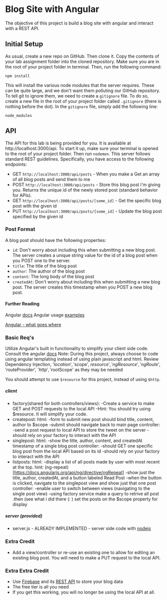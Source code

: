 # Blog Site with Angular
The objective of this project is build a blog site with angular and interact with a REST API.

## Initial Setup
As usual, create a new repo on GitHub. Then clone it. Copy the contents of your lab assignment folder into the cloned repository. Make sure you are in the root of your project folder in terminal. Then, run the following command:
```
npm install
```
This will install the various node modules that the server requires. These can be quite large, and we don't want them polluting our GitHub repository. To tell git to ignore them, we need to create a `gitignore` file. To do so, create a new file in the root of your project folder called `.gitignore` (there is nothing before the dot). In the `gitignore` file, simply add the following line:
```
node_modules
```

## API
The API for this lab is being provided for you. It is available at http://localhost:3000/api. To start it up, make sure your terminal is opened to the root of your project folder. Then run `nodemon`. This server follows standard REST guidelines. Specifically, you have access to the following endpoints:
* GET `http://localhost:3000/api/posts` - When you make a Get an array of all blog posts and send them to me
* POST `http://localhost:3000/api/posts` - Store this blog post i'm giving you. Returns the unique id of the newly stored post (standard behavior for APIs).
* GET `http://localhost:3000/api/posts/[some_id]` - Get the specific blog post with the given id
* PUT `http://localhost:3000/api/posts/[some_id]` - Update the blog post specified by the given id

### Post Format
A blog post should have the following properties:
* `id`: Don't worry about including this when submitting a new blog post. The server creates a unique string value for the id of a blog post when you POST one to the server.
* `title`: The title of the blog post
* `author`: The author of the blog post
* `content`: The long body of the blog post
* `createdAt`: Don't worry about including this when submitting a new blog post. The server creates this timestamp when you POST a new blog post.

#### Further Reading
Angular [docs](https://docs.angularjs.org/api/ng)
Angular usage [examples](https://github.com/curran/screencasts/tree/gh-pages/introToAngular)

[Angular - what goes where](http://demisx.github.io/angularjs/2014/09/14/angular-what-goes-where.html)

### Basic Req's
Utilize Angular's built in functionality to simplify your client side code. Consult the angular [docs](https://docs.angularjs.org/guide/introduction)
Note: During this project, always choose to code using angular templating instead of using plain javascript and html. Review Dependency Injection, '$location','$scope', $resource', 'ngResource', 'ngRoute', '$routeProvider', '$http', '$rootScope' as they may be needed

You should attempt to use `$resource` for this project, instead of using `$http`.

##### client

* factory(shared for both controllers/views):
		-Create a service to make GET and POST requests to the local API
		-Hint: You should try using $resource. It will simplify your code.
* createpost:
	html:
		-form to submit new post should bind title, content, author to $scope
		-submit should navigate back to main page
	controller:
		-send a post request to local API to store the tweet on the server
        -should rely on your factory to interact with the API
* singlepost:
    html:
        -show the title, author, content, and createdAt timestamp of a single blog post
    controller:
        -should GET one specific blog post from the local API based on its id
        -should rely on your factory to interact with the API
* listposts:
	html:
		-display a list of all posts made by user with most recent at the top.
		hint: (ng-repeat)[https://docs.angularjs.org/api/ng/directive/ngRepeat]
        -show just the title, author, createdAt, and a button labeled Read Post
        -when the button is clicked, navigate to the singlepost view and show just that one post
	controller:
		-enable user to switch between views (navigating to the single post view)
		-using factory service make a query to retrive all post .then (see what i did there (: ) set the posts on the $scope property for display

##### server (provided)
* server.js - ALREADY IMPLEMENTED - server side code with [nodejs](https://nodejs.org/en/docs/)

### Extra Credit
* Add a view/controller or re-use an existing one to allow for editing an existing blog post. You will need to make a PUT request to the local API.

### Extra Extra Credit
* Use [Firebase](https://www.firebase.com) and its [REST API](https://www.firebase.com/docs/rest/guide/) to store your blog data
* The free tier is all you need
* If you get this working, you will no longer be using the local API at all.
